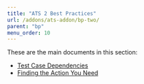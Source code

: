 ```yaml
---
title: "ATS 2 Best Practices"
url: /addons/ats-addon/bp-two/
parent: "bp"
menu_order: 10
---
```


These are the main documents in this section:

* [Test Case Dependencies](/addons/ats-addon/bp-two-test-case-dependencies/)
* [Finding the Action You Need](/addons/ats-addon/bp-two-finding-the-action-you-need/)
